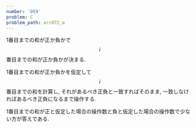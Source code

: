 ```yaml
---
number: '059'
problem: C
problem_path: arc072_a
---
```

1番目までの和が正か負かで $$ i $$ 番目までの和が正か負かが決まる.

1番目までの和が正か負かを仮定して $$ i $$ 番目までの和を計算し, それがあるべき正負と一致すればそのまま, 一致しなければあるべき正負になるまで操作する.

1番目までの和が正と仮定した場合の操作数と負と仮定した場合の操作数で少ない方が答えである.
